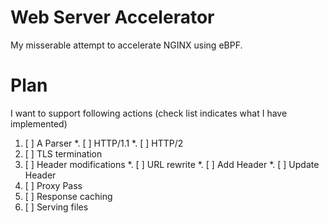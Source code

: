 # Web Server Accelerator

My misserable attempt to accelerate NGINX using eBPF.

# Plan

I want to support following actions (check list indicates what I have implemented)

1. [ ] A Parser
    *. [ ] HTTP/1.1
    *. [ ] HTTP/2
2. [ ] TLS termination
3. [ ] Header modifications
    *. [ ] URL rewrite
    *. [ ] Add Header
    *. [ ] Update Header
4. [ ] Proxy Pass
5. [ ] Response caching
6. [ ] Serving files

